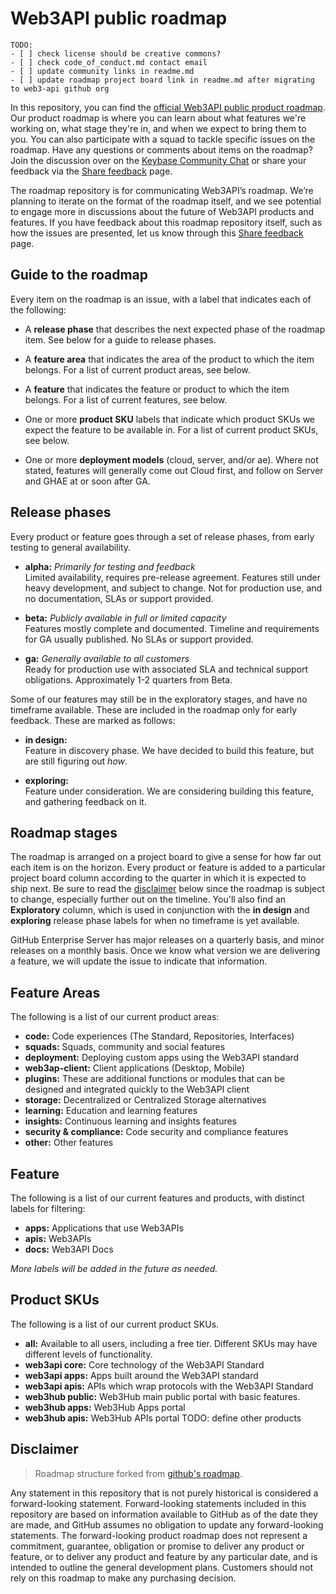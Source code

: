 # Web3API public roadmap

```
TODO:
- [ ] check license should be creative commons?
- [ ] check code_of_conduct.md contact email
- [ ] update community links in readme.md
- [ ] update roadmap project board link in readme.md after migrating to web3-api github org
```

In this repository, you can find the [official Web3API public product roadmap](https://github.com/rihp/roadmap/projects/1). Our product roadmap is where you can learn about what features we're working on, what stage they're in, and when we expect to bring them to you. You can also participate with a squad to tackle specific issues on the roadmap. Have any questions or comments about items on the roadmap? Join the discussion over on the [Keybase Community Chat](#) or share your feedback via the [Share feedback](airtablelinkhere) page. 

The roadmap repository is for communicating Web3API’s roadmap. We’re planning to iterate on the format of the roadmap itself, and we see potential to engage more in discussions about the future of Web3API products and features. If you have feedback about this roadmap repository itself, such as how the issues are presented, let us know through this [Share feedback](anotherairtablefeedbackform) page.

## Guide to the roadmap

Every item on the roadmap is an issue, with a label that indicates each of the following:

- A **release phase** that describes the next expected phase of the roadmap item. See below for a guide to release phases. 

- A **feature area** that indicates the area of the product to which the item belongs. For a list of current product areas, see below.

- A **feature** that indicates the feature or product to which the item belongs. For a list of current features, see below. 

- One or more **product SKU** labels that indicate which product SKUs we expect the feature to be available in. For a list of current product SKUs, see below.

- One or more **deployment models** (cloud, server, and/or ae). Where not stated, features will generally come out Cloud first, and follow on Server and GHAE at or soon after GA.

## Release phases

Every product or feature goes through a set of release phases, from early testing to general availability.

- **alpha:** *Primarily for testing and feedback*\
Limited availability, requires pre-release agreement. Features still under heavy development, and subject to change. Not for production use, and no documentation, SLAs or support provided.

- **beta:** *Publicly available in full or limited capacity*\
Features mostly complete and documented. Timeline and requirements for GA usually published. No SLAs or support provided.

- **ga:** *Generally available to all customers*\
Ready for production use with associated SLA and technical support obligations. Approximately 1-2 quarters from Beta.

Some of our features may still be in the exploratory stages, and have no timeframe available. These are included in the roadmap only for early feedback. These are marked as follows: 

- **in design:**\
Feature in discovery phase. We have decided to build this feature, but are still figuring out _how_.

- **exploring:**\
Feature under consideration. We are considering building this feature, and gathering feedback on it.

## Roadmap stages

The roadmap is arranged on a project board to give a sense for how far out each item is on the horizon. Every product or feature is added to a particular project board column according to the quarter in which it is expected to ship next. Be sure to read the [disclaimer](#disclaimer) below since the roadmap is subject to change, especially further out on the timeline.  You'll also find an **Exploratory** column, which is used in conjunction with the **in design** and **exploring** release phase labels for when no timeframe is yet available.

GitHub Enterprise Server has major releases on a quarterly basis, and minor releases on a monthly basis. Once we know what version we are delivering a feature, we will update the issue to indicate that information.

## Feature Areas

The following is a list of our current product areas:

- **code:** Code experiences (The Standard, Repositories, Interfaces)
- **squads:** Squads, community and social features
- **deployment:** Deploying custom apps using the Web3API standard
- **web3ap-client:** Client applications (Desktop, Mobile)
- **plugins:** These are additional functions or modules that can be designed and integrated quickly to the Web3API client
- **storage:** Decentralized or Centralized Storage alternatives
- **learning:** Education and learning features
- **insights:** Continuous learning and insights features
- **security & compliance:** Code security and compliance features
- **other:** Other features


## Feature

The following is a list of our current features and products, with distinct labels for filtering:

- **apps:** Applications that use Web3APIs
- **apis:** Web3APIs
- **docs:** Web3API Docs

_More labels will be added in the future as needed._

## Product SKUs 

The following is a list of our current product SKUs. 

- **all:** Available to all users, including a free tier. Different SKUs may have different levels of functionality.
- **web3api core:** Core technology of the Web3API Standard
- **web3api apps:** Apps built around the Web3API standard
- **web3api apis:** APIs which wrap protocols with the Web3API Standard
- **web3hub public:** Web3Hub main public portal with basic features.
- **web3hub apps:** Web3Hub Apps portal
- **web3hub apis:** Web3Hub APIs portal
TODO: define other products

## Disclaimer 

> Roadmap structure forked from [github's roadmap](https://github.com/github/roadmap). 

Any statement in this repository that is not purely historical is considered a forward-looking statement. Forward-looking statements included in this repository are based on information available to GitHub as of the date they are made, and GitHub assumes no obligation to update any forward-looking statements. The forward-looking product roadmap does not represent a commitment, guarantee, obligation or promise to deliver any product or feature, or to deliver any product and feature by any particular date, and is intended to outline the general development plans. Customers should not rely on this roadmap to make any purchasing decision.

